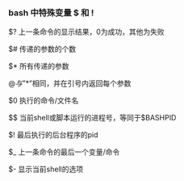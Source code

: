 ### bash 中特殊变量 $ 和 !

$? 上一条命令的显示结果，0为成功，其他为失败

$# 传递的参数的个数

$* 所有传递的参数

$@ 与”$*”相同，并在引号内返回每个参数

$0 执行的命令/文件名

$$ 当前shell或脚本运行的进程号，等同于$BASHPID

$! 最后执行的后台程序的pid

$_ 上一条命令的最后一个变量/命令

$- 显示当前shell的选项 